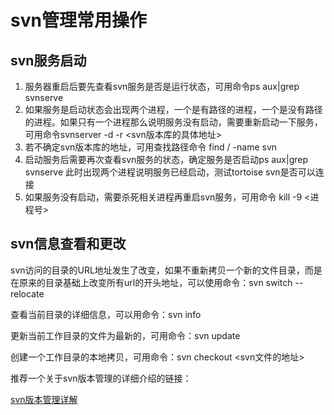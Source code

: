 # svn管理常用操作

## svn服务启动

1. 服务器重启后要先查看svn服务是否是运行状态，可用命令ps aux|grep svnserve
2. 如果服务是启动状态会出现两个进程，一个是有路径的进程，一个是没有路径的进程。如果只有一个进程那么说明服务没有启动，需要重新启动一下服务，可用命令svnserver -d -r <svn版本库的具体地址>
3. 若不确定svn版本库的地址，可用查找路径命令 find / -name svn
4. 启动服务后需要再次查看svn服务的状态，确定服务是否启动ps aux|grep svnserve 此时出现两个进程说明服务已经启动，测试tortoise svn是否可以连接
5. 如果服务没有启动，需要杀死相关进程再重启svn服务，可用命令 kill -9 <进程号>



## svn信息查看和更改

svn访问的目录的URL地址发生了改变，如果不重新拷贝一个新的文件目录，而是在原来的目录基础上改变所有url的开头地址，可以使用命令：svn switch --relocate

查看当前目录的详细信息，可以用命令：svn info

更新当前工作目录的文件为最新的，可用命令：svn update

创建一个工作目录的本地拷贝，可用命令：svn checkout  <svn文件的地址>

推荐一个关于svn版本管理的详细介绍的链接：

[svn版本管理详解](https://www.kancloud.cn/i281151/svn/197206 )